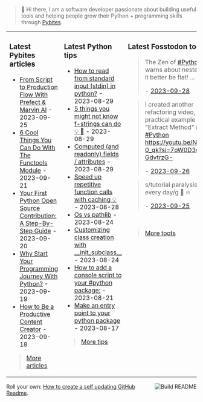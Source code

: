 > 👋 Hi there, I am a software developer passionate about building useful tools and helping people grow their Python + programming skills through <a href="https://pybit.es" target="_blank">Pybites</a>.

<table><tr><td valign="top" width="33%">

### Latest Pybites articles

<ul>

  <li><a href="https://pybit.es/articles/meet-will-raphaelson-from-script-to-production-flow-with-prefect-marvin-ai/" target="_blank">From Script to Production Flow With Prefect & Marvin AI</a> - 2023-09-25</li>

  <li><a href="https://pybit.es/articles/6-cool-things-you-can-do-with-the-functools-module/" target="_blank">6 Cool Things You Can Do With The Functools Module</a> - 2023-09-21</li>

  <li><a href="https://pybit.es/articles/your-first-python-open-source-contribution-a-step-by-step-guide/" target="_blank">Your First Python Open Source Contribution: A Step-By-Step Guide</a> - 2023-09-20</li>

  <li><a href="https://pybit.es/articles/why-start-your-programming-journey-with-python/" target="_blank">Why Start Your Programming Journey With Python?</a> - 2023-09-19</li>

  <li><a href="https://pybit.es/articles/how-to-be-a-productive-content-creator/" target="_blank">How to Be a Productive Content Creator</a> - 2023-09-18</li>

</ul>

> <a href="https://pybit.es/articles/" target="_blank">More articles</a>


</td><td valign="top" width="34%">

### Latest Python tips

<ul>

  <li><a href="https://github.com/bbelderbos/bobcodesit/blob/main/notes/20230829192509.md" target="_blank">How to read from standard input (stdin) in python?</a> - 2023-08-29</li>

  <li><a href="https://github.com/bbelderbos/bobcodesit/blob/main/notes/20230829122531.md" target="_blank">5 things you might not know f-strings can do 💡 🧵</a> - 2023-08-29</li>

  <li><a href="https://github.com/bbelderbos/bobcodesit/blob/main/notes/20230829122437.md" target="_blank">Computed (and readonly) fields / attributes</a> - 2023-08-29</li>

  <li><a href="https://github.com/bbelderbos/bobcodesit/blob/main/notes/20230828204211.md" target="_blank">Speed up repetitive function calls with caching 💡</a> - 2023-08-28</li>

  <li><a href="https://github.com/bbelderbos/bobcodesit/blob/main/notes/20230824175324.md" target="_blank">Os vs pathlib</a> - 2023-08-24</li>

  <li><a href="https://github.com/bbelderbos/bobcodesit/blob/main/notes/20230824103843.md" target="_blank">Customizing class creation with __init_subclass__</a> - 2023-08-24</li>

  <li><a href="https://github.com/bbelderbos/bobcodesit/blob/main/notes/20230821155645.md" target="_blank">How to add a console script to your #python package:</a> - 2023-08-21</li>

  <li><a href="https://github.com/bbelderbos/bobcodesit/blob/main/notes/20230817110202.md" target="_blank">Make an entry point to your python package</a> - 2023-08-17</li>

</ul>

> <a href="https://github.com/bbelderbos/bobcodesit" target="_blank">More tips</a>


</td><td valign="top" width="33%">

### Latest Fosstodon toots


  <blockquote>
  <p>The Zen of <a class="mention hashtag" href="https://fosstodon.org/tags/Python" rel="tag">#<span>Python</span></a> warns about nested code, it better be flat! ...</p>
  - <a href="https://fosstodon.org/@bbelderbos/111142631602255869" target="_blank">2023-09-28</a>
  </blockquote>

  <blockquote>
  <p>I created another refactoring video, today a practical example of &quot;Extract Method&quot; in <a class="mention hashtag" href="https://fosstodon.org/tags/Python" rel="tag">#<span>Python</span></a><br /><a href="https://youtu.be/N9sqd1-0_qk?si=7oW0D3c-GdvtrzG-" rel="nofollow noopener noreferrer" target="_blank"><span class="invisible">https://</span><span class="ellipsis">youtu.be/N9sqd1-0_qk?si=7oW0D3</span><span class="invisible">c-GdvtrzG-</span></a></p>
  - <a href="https://fosstodon.org/@bbelderbos/111130564832236483" target="_blank">2023-09-26</a>
  </blockquote>

  <blockquote>
  <p>s/tutorial paralysis/coding every day/g 💪 🔥</p>
  - <a href="https://fosstodon.org/@bbelderbos/111127123520476908" target="_blank">2023-09-25</a>
  </blockquote>


<br>

> <a href="https://fosstodon.org/@bbelderbos" target="_blank">More toots</a>


</td></tr></table>

<a href="https://github.com/bbelderbos/bbelderbos/actions" target="_blank"><img src="https://github.com/bbelderbos/bbelderbos/workflows/Daily%20Update/badge.svg" align="right" alt="Build README"></a>Roll your own: <a href="https://pybit.es/articles/how-to-create-a-self-updating-github-readme/" target="_blank">How to create a self updating GitHub Readme</a>.